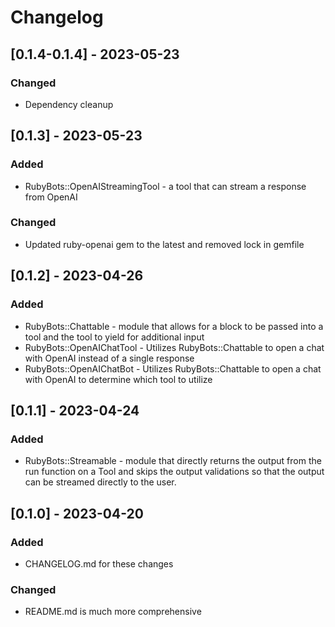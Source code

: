 # Changelog

## [0.1.4-0.1.4] - 2023-05-23
### Changed
- Dependency cleanup

## [0.1.3] - 2023-05-23
### Added
- RubyBots::OpenAIStreamingTool - a tool that can stream a response from OpenAI

### Changed
- Updated ruby-openai gem to the latest and removed lock in gemfile

## [0.1.2] - 2023-04-26
### Added
- RubyBots::Chattable - module that allows for a block to be passed into a tool and the tool to yield for additional input
- RubyBots::OpenAIChatTool - Utilizes RubyBots::Chattable to open a chat with OpenAI instead of a single response
- RubyBots::OpenAIChatBot - Utilizes RubyBots::Chattable to open a chat with OpenAI to determine which tool to utilize

## [0.1.1] - 2023-04-24
### Added
- RubyBots::Streamable - module that directly returns the output from the run function on a Tool and skips the output validations so that the output can be streamed directly to the user.

## [0.1.0] - 2023-04-20
### Added
- CHANGELOG.md for these changes

### Changed
- README.md is much more comprehensive
